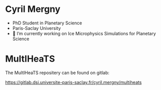 # Cyril Mergny 

- PhD Student in Planetary Science
- Paris-Saclay University
- 🔭 I’m currently working on Ice Microphysics Simulations for Planetary Science

# MultIHeaTS

The MultIHeaTS repositery can be found on gitlab:

https://gitlab.dsi.universite-paris-saclay.fr/cyril.mergny/multiheats
